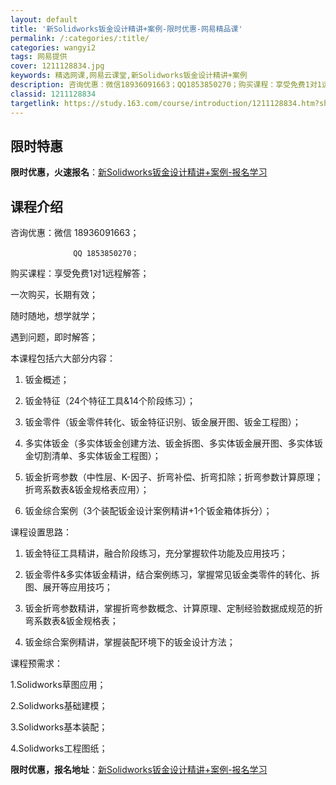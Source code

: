 ```yaml
---
layout: default
title: '新Solidworks钣金设计精讲+案例-限时优惠-网易精品课'
permalink: /:categories/:title/
categories: wangyi2
tags: 网易提供
cover: 1211128834.jpg
keywords: 精选网课,网易云课堂,新Solidworks钣金设计精讲+案例
description: 咨询优惠：微信18936091663；QQ1853850270；购买课程：享受免费1对1远程解答；一次购买，长期有效；随
classid: 1211128834
targetlink: https://study.163.com/course/introduction/1211128834.htm?share=1&shareId=1025206652&utm_campaign=share&utm_medium=iphoneShare&utm_source=&utm_u=1025206652
---
```


## 限时特惠

**限时优惠，火速报名**：[新Solidworks钣金设计精讲+案例-报名学习](https://study.163.com/course/introduction/1211128834.htm?share=1&shareId=1025206652&utm_campaign=share&utm_medium=iphoneShare&utm_source=&utm_u=1025206652)

## 课程介绍

咨询优惠：微信 18936091663；

                  QQ 1853850270；

购买课程：享受免费1对1远程解答；

一次购买，长期有效；

随时随地，想学就学；

遇到问题，即时解答； 



本课程包括六大部分内容：

1. 钣金概述；

2. 钣金特征（24个特征工具&14个阶段练习）；

3. 钣金零件（钣金零件转化、钣金特征识别、钣金展开图、钣金工程图）；

4. 多实体钣金（多实体钣金创建方法、钣金拆图、多实体钣金展开图、多实体钣金切割清单、多实体钣金工程图）；

5. 钣金折弯参数（中性层、K-因子、折弯补偿、折弯扣除；折弯参数计算原理；折弯系数表&钣金规格表应用）；

6. 钣金综合案例（3个装配钣金设计案例精讲+1个钣金箱体拆分）；



课程设置思路：

1. 钣金特征工具精讲，融合阶段练习，充分掌握软件功能及应用技巧；

2. 钣金零件&多实体钣金精讲，结合案例练习，掌握常见钣金类零件的转化、拆图、展开等应用技巧；

3. 钣金折弯参数精讲，掌握折弯参数概念、计算原理、定制经验数据成规范的折弯系数表&钣金规格表；

4. 钣金综合案例精讲，掌握装配环境下的钣金设计方法；



课程预需求：

1.Solidworks草图应用；

2.Solidworks基础建模；

3.Solidworks基本装配；

4.Solidworks工程图纸；

**限时优惠，报名地址**：[新Solidworks钣金设计精讲+案例-报名学习](https://study.163.com/course/introduction/1211128834.htm?share=1&shareId=1025206652&utm_campaign=share&utm_medium=iphoneShare&utm_source=&utm_u=1025206652)

